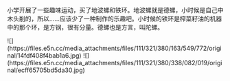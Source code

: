 <p>小学开展了一些趣味运动，买了地波螺和铁环。地波螺就是德螺，小时候是自己中木头削的，所以……应该少了一种制作的乐趣吧。小时候的铁环是榨菜籽油的机器中的那个环，是方钢，很有分量。德螺也是方言，叫陀螺。</p>
![](https://files.e5n.cc/media_attachments/files/111/321/380/163/549/772/original/14fdf408f4bab1a6.jpg)
![](https://files.e5n.cc/media_attachments/files/111/321/380/338/082/019/original/ecff65705bd5da30.jpg)